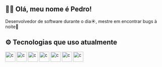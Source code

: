 ## 👋🏼 Olá, meu nome é Pedro!

Desenvolvedor de software durante o dia☀️, mestre em encontrar bugs à noite🌃


## ⚙️ Tecnologias que uso atualmente

<div style="display: flex, flex-direction:row">
  <img height="32" src="https://cdn.iconscout.com/icon/free/png-512/free-javascript-3628858-3029998.png?f=webp&w=256" alt="c"/>
  <img height="32" src="https://cdn.iconscout.com/icon/free/png-512/free-typescript-3629120-3030260.png?f=webp&w=256" alt="c"/>
  <img height="32" src="" alt="c"/>
  <img height="32" src="" alt="c"/>
  <img height="32" src="" alt="c"/>
  <img height="32" src="" alt="c"/>
  <img height="32" src="" alt="c"/>
</div>
